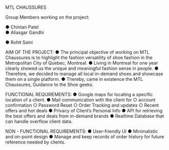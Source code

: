 MTL CHAUSSURES

Group Members working on the project:


● Chintan Patel </br>
● Aliasgar Gandhi

● Rohit Saini



AIM OF THE PROJECT:
  ● The principal objective of working on MTL Chaussures is to highlight the fashion versatility of shoe fashion in the Metropolitan City of Quebec, Montreal.
  ● Living in Montreal for one year clearly showed us the unique and meaningful fashion sense in people.
  ● Therefore, we decided to manage all local in-demand shoes and showcase them on a single platform.
  ● Thereby, came in existence the MTL Chaussures, Guidance to the Shoe geeks.


FUNCTIONAL REQUIREMENTS:
  ● Google maps for locating a specific location of a client.
  ● Mail communication with the client for
    ○ account confirmation
    ○ Password Reset
    ○ Order Tracking and updates
    ○ Recent offers and hot deals
  ● Privacy of Client’s Personal Info
  ● API for retrieving the best offers and deals from in-demand brands
  ● Realtime Database that can handle overflow client data.

NON - FUNCTIONAL REQUIREMENTS:
  ● User-friendly UI
  ● Minimalistic and on-point design
  ● Manage and keep records of order history for future reference needed by clients.
